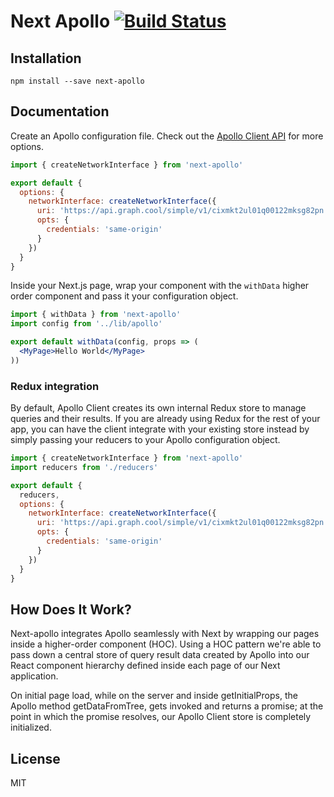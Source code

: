 Next Apollo [![Build Status](https://travis-ci.org/ads1018/next-apollo.svg?branch=master)](https://travis-ci.org/ads1018/next-apollo)
=========================
## Installation
```
npm install --save next-apollo
```

## Documentation
Create an Apollo configuration file. Check out the [Apollo Client API](http://dev.apollodata.com/core/apollo-client-api.html#ApolloClient.constructor) for more options.

```jsx
import { createNetworkInterface } from 'next-apollo'

export default {
  options: {
    networkInterface: createNetworkInterface({
      uri: 'https://api.graph.cool/simple/v1/cixmkt2ul01q00122mksg82pn',
      opts: {
        credentials: 'same-origin'
      }
    })
  }
}
```
Inside your Next.js page, wrap your component with the `withData` higher order component and pass it your configuration object.

```jsx
import { withData } from 'next-apollo'
import config from '../lib/apollo'

export default withData(config, props => (
  <MyPage>Hello World</MyPage>
))

```

### Redux integration
By default, Apollo Client creates its own internal Redux store to manage queries and their results. If you are already using Redux for the rest of your app, you can have the client integrate with your existing store instead by simply passing your reducers to your Apollo configuration object.

```jsx
import { createNetworkInterface } from 'next-apollo'
import reducers from './reducers'

export default {
  reducers,
  options: {
    networkInterface: createNetworkInterface({
      uri: 'https://api.graph.cool/simple/v1/cixmkt2ul01q00122mksg82pn',
      opts: {
        credentials: 'same-origin'
      }
    })
  }
}

```

## How Does It Work?

Next-apollo integrates Apollo seamlessly with Next by wrapping our pages inside a higher-order component (HOC). Using a HOC pattern we're able to pass down a central store of query result data created by Apollo into our React component hierarchy defined inside each page of our Next application.

On initial page load, while on the server and inside getInitialProps, the Apollo method getDataFromTree, gets invoked and returns a promise; at the point in which the promise resolves, our Apollo Client store is completely initialized.

## License

MIT
